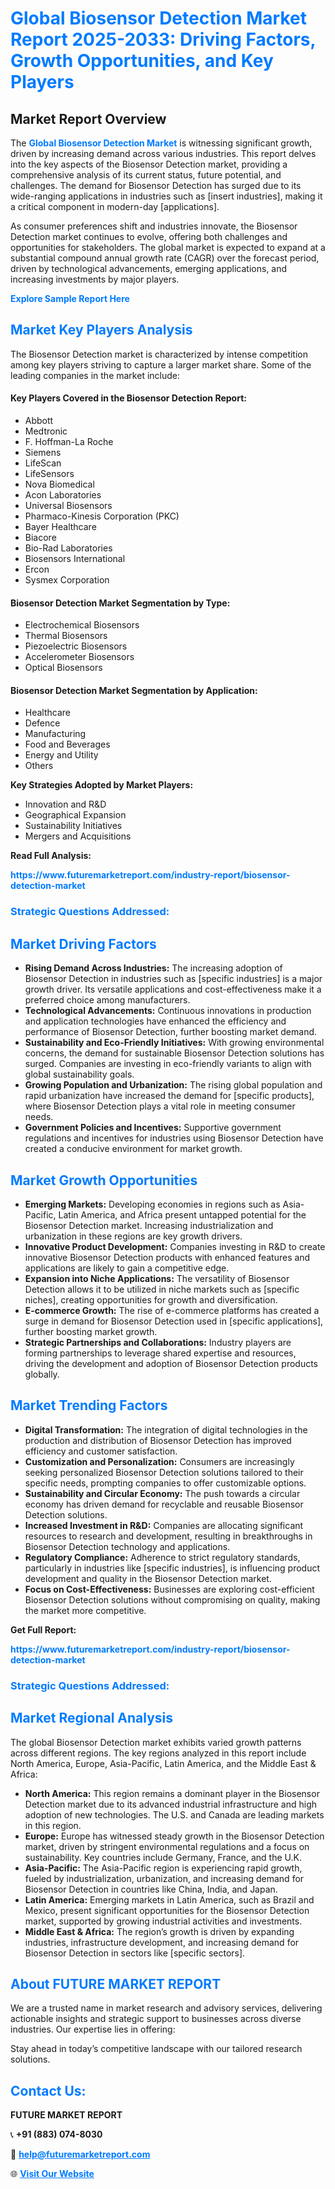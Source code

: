 <h1 style="color: #007BFF;">Global Biosensor Detection Market Report 2025-2033: Driving Factors, Growth Opportunities, and Key Players</h1>

<section id="overview">
<h2>Market Report Overview</h2>
<p>The <a href="https://www.futuremarketreport.com/industry-report/biosensor-detection-market" style="color: #007BFF; text-decoration: none;"><strong>Global Biosensor Detection Market</strong></a> is witnessing significant growth, driven by increasing demand across various industries. This report delves into the key aspects of the Biosensor Detection market, providing a comprehensive analysis of its current status, future potential, and challenges. The demand for Biosensor Detection has surged due to its wide-ranging applications in industries such as [insert industries], making it a critical component in modern-day [applications].</p>
<p>As consumer preferences shift and industries innovate, the Biosensor Detection market continues to evolve, offering both challenges and opportunities for stakeholders. The global market is expected to expand at a substantial compound annual growth rate (CAGR) over the forecast period, driven by technological advancements, emerging applications, and increasing investments by major players.</p>
</section>

<section id="overview">
<p><a href="https://www.futuremarketreport.com/request-sample/reportId=26129" style="color: #007BFF; text-decoration: none;"><strong>Explore Sample Report Here</strong></a></p>
</section>

<section id="key-players">
<h2 style="color: #007BFF;">Market Key Players Analysis</h2>
<p>The Biosensor Detection market is characterized by intense competition among key players striving to capture a larger market share. Some of the leading companies in the market include:</p>
<h4>Key Players Covered in the Biosensor Detection Report:</h4>
<ul><li>Abbott</li><li>Medtronic</li><li>F. Hoffman-La Roche</li><li>Siemens</li><li>LifeScan</li><li>LifeSensors</li><li>Nova Biomedical</li><li>Acon Laboratories</li><li>Universal Biosensors</li><li>Pharmaco-Kinesis Corporation (PKC)</li><li>Bayer Healthcare</li><li>Biacore</li><li>Bio-Rad Laboratories</li><li>Biosensors International</li><li>Ercon</li><li>Sysmex Corporation</li></ul>
<h4>Biosensor Detection Market Segmentation by Type:</h4>
<ul><li>Electrochemical Biosensors</li><li>Thermal Biosensors</li><li>Piezoelectric Biosensors</li><li>Accelerometer Biosensors</li><li>Optical Biosensors</li></ul>

<h4>Biosensor Detection Market Segmentation by Application:</h4>
<ul><li>Healthcare</li><li>Defence</li><li>Manufacturing</li><li>Food and Beverages</li><li>Energy and Utility</li><li>Others</li></ul>
<p><strong>Key Strategies Adopted by Market Players:</strong></p>
<ul>
<li>Innovation and R&D</li>
<li>Geographical Expansion</li>
<li>Sustainability Initiatives</li>
<li>Mergers and Acquisitions</li>
</ul>
</section>

<section>
<p><strong>Read Full Analysis: </strong></p><a href="https://www.futuremarketreport.com/industry-report/biosensor-detection-market" style="color: #007BFF; text-decoration: none;"><strong>https://www.futuremarketreport.com/industry-report/biosensor-detection-market</strong></a>
<h3 style="color: #007BFF;">Strategic Questions Addressed:</h3>
</section>

<section id="driving-factors">
<h2 style="color: #007BFF;">Market Driving Factors</h2>
<ul>
<li><strong>Rising Demand Across Industries:</strong> The increasing adoption of Biosensor Detection in industries such as [specific industries] is a major growth driver. Its versatile applications and cost-effectiveness make it a preferred choice among manufacturers.</li>
<li><strong>Technological Advancements:</strong> Continuous innovations in production and application technologies have enhanced the efficiency and performance of Biosensor Detection, further boosting market demand.</li>
<li><strong>Sustainability and Eco-Friendly Initiatives:</strong> With growing environmental concerns, the demand for sustainable Biosensor Detection solutions has surged. Companies are investing in eco-friendly variants to align with global sustainability goals.</li>
<li><strong>Growing Population and Urbanization:</strong> The rising global population and rapid urbanization have increased the demand for [specific products], where Biosensor Detection plays a vital role in meeting consumer needs.</li>
<li><strong>Government Policies and Incentives:</strong> Supportive government regulations and incentives for industries using Biosensor Detection have created a conducive environment for market growth.</li>
</ul>
</section>

<section id="growth-opportunities">
<h2 style="color: #007BFF;">Market Growth Opportunities</h2>
<ul>
<li><strong>Emerging Markets:</strong> Developing economies in regions such as Asia-Pacific, Latin America, and Africa present untapped potential for the Biosensor Detection market. Increasing industrialization and urbanization in these regions are key growth drivers.</li>
<li><strong>Innovative Product Development:</strong> Companies investing in R&D to create innovative Biosensor Detection products with enhanced features and applications are likely to gain a competitive edge.</li>
<li><strong>Expansion into Niche Applications:</strong> The versatility of Biosensor Detection allows it to be utilized in niche markets such as [specific niches], creating opportunities for growth and diversification.</li>
<li><strong>E-commerce Growth:</strong> The rise of e-commerce platforms has created a surge in demand for Biosensor Detection used in [specific applications], further boosting market growth.</li>
<li><strong>Strategic Partnerships and Collaborations:</strong> Industry players are forming partnerships to leverage shared expertise and resources, driving the development and adoption of Biosensor Detection products globally.</li>
</ul>
</section>

<section id="trending-factors">
<h2 style="color: #007BFF;">Market Trending Factors</h2>
<ul>
<li><strong>Digital Transformation:</strong> The integration of digital technologies in the production and distribution of Biosensor Detection has improved efficiency and customer satisfaction.</li>
<li><strong>Customization and Personalization:</strong> Consumers are increasingly seeking personalized Biosensor Detection solutions tailored to their specific needs, prompting companies to offer customizable options.</li>
<li><strong>Sustainability and Circular Economy:</strong> The push towards a circular economy has driven demand for recyclable and reusable Biosensor Detection solutions.</li>
<li><strong>Increased Investment in R&D:</strong> Companies are allocating significant resources to research and development, resulting in breakthroughs in Biosensor Detection technology and applications.</li>
<li><strong>Regulatory Compliance:</strong> Adherence to strict regulatory standards, particularly in industries like [specific industries], is influencing product development and quality in the Biosensor Detection market.</li>
<li><strong>Focus on Cost-Effectiveness:</strong> Businesses are exploring cost-efficient Biosensor Detection solutions without compromising on quality, making the market more competitive.</li>
</ul>
</section>

<section>
<p><strong>Get Full Report: </strong></p><a href="https://www.futuremarketreport.com/industry-report/biosensor-detection-market" style="color: #007BFF; text-decoration: none;"><strong>https://www.futuremarketreport.com/industry-report/biosensor-detection-market</strong></a>
<h3 style="color: #007BFF;">Strategic Questions Addressed:</h3>
</section>


<section id="regional-analysis">
<h2 style="color: #007BFF;">Market Regional Analysis</h2>
<p>The global Biosensor Detection market exhibits varied growth patterns across different regions. The key regions analyzed in this report include North America, Europe, Asia-Pacific, Latin America, and the Middle East & Africa:</p>
<ul>
<li><strong>North America:</strong> This region remains a dominant player in the Biosensor Detection market due to its advanced industrial infrastructure and high adoption of new technologies. The U.S. and Canada are leading markets in this region.</li>
<li><strong>Europe:</strong> Europe has witnessed steady growth in the Biosensor Detection market, driven by stringent environmental regulations and a focus on sustainability. Key countries include Germany, France, and the U.K.</li>
<li><strong>Asia-Pacific:</strong> The Asia-Pacific region is experiencing rapid growth, fueled by industrialization, urbanization, and increasing demand for Biosensor Detection in countries like China, India, and Japan.</li>
<li><strong>Latin America:</strong> Emerging markets in Latin America, such as Brazil and Mexico, present significant opportunities for the Biosensor Detection market, supported by growing industrial activities and investments.</li>
<li><strong>Middle East & Africa:</strong> The region’s growth is driven by expanding industries, infrastructure development, and increasing demand for Biosensor Detection in sectors like [specific sectors].</li>
</ul>
</section>

<footer>
<h2 style="color: #007BFF;">About FUTURE MARKET REPORT</h2>
<p>We are a trusted name in market research and advisory services, delivering actionable insights and strategic support to businesses across diverse industries. Our expertise lies in offering:</p>

<p>Stay ahead in today’s competitive landscape with our tailored research solutions.</p>

<h2 style="color: #007BFF;">Contact Us:</h2>
<p><strong>FUTURE MARKET REPORT</strong></p>
<p>📞 <strong>+91 (883) 074-8030</strong></p>
<p>📧 <strong><a href="mailto:help@futuremarketreport.com" style="color: #007BFF;">help@futuremarketreport.com</a></strong></p>
<p>🌐 <strong><a href="https://www.futuremarketreport.com/" style="color: #007BFF;">Visit Our Website</a></strong></p>
</footer>